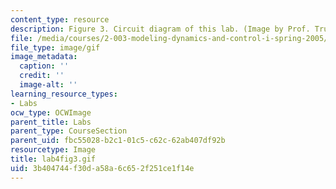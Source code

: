 ```yaml
---
content_type: resource
description: Figure 3. Circuit diagram of this lab. (Image by Prof. Trumper.)
file: /media/courses/2-003-modeling-dynamics-and-control-i-spring-2005/3b404744f30da58a6c652f251ce1f14e_lab4fig3.gif
file_type: image/gif
image_metadata:
  caption: ''
  credit: ''
  image-alt: ''
learning_resource_types:
- Labs
ocw_type: OCWImage
parent_title: Labs
parent_type: CourseSection
parent_uid: fbc55028-b2c1-01c5-c62c-62ab407df92b
resourcetype: Image
title: lab4fig3.gif
uid: 3b404744-f30d-a58a-6c65-2f251ce1f14e
---
```

